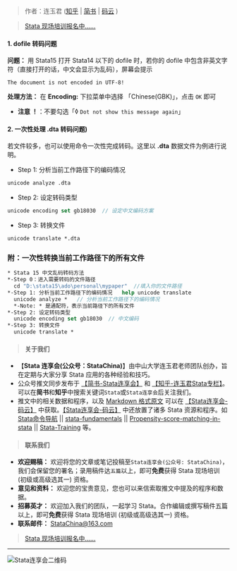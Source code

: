> 作者：连玉君 ([知乎](https://zhuanlan.zhihu.com/arlion) | [简书](http://www.jianshu.com/u/69a30474ef33) | [码云](https://gitee.com/arlionn) )

> [Stata 现场培训报名中……](https://www.jianshu.com/p/af6fb0448297)


#### 1. dofile 转码问题 

**问题：** 用 Stata15 打开 Stata14 以下的 dofile 时，若你的 dofile 中包含非英文字符（直接打开的话，中文会显示为乱码），屏幕会提示 

```
The document is not encoded in UTF-8! 
```

**处理方法：** 在 **Encoding:** 下拉菜单中选择 「Chinese(GBK)」，点击 `OK` 即可    
- **注意 ！**：不要勾选「&loz; `Dot not show this message again`」



#### 2. 一次性处理 .dta 转码问题)

若文件较多，也可以使用命令一次性完成转码。这里以 **.dta** 数据文件为例进行说明。
                      
*  Step 1: 分析当前工作路径下的编码情况                         
```stata
unicode analyze .dta   
```
* Step 2: 设定转码类型                                          
```stata
unicode encoding set gb18030  // 设定中文编码方案
```
* Step 3: 转换文件     
```stata
unicode translate *.dta   
```

### 附：一次性转换当前工作路径下的所有文件
```stata
* Stata 15 中文乱码转码方法
*-Step 0：进入需要转码的文件路径
  cd "D:\stata15\ado\personal\mypaper"  //填入你的文件路径
*-Step 1: 分析当前工作路径下的编码情况   help unicode translate 
  unicode analyze *   // 分析当前工作路径下的编码情况    
  *-Note: * 是通配符，表示当前路径下的所有文件               
*-Step 2: 设定转码类型                    
  unicode encoding set gb18030  // 中文编码
*-Step 3: 转换文件                         
  unicode translate *                  
```

>#### 关于我们
- 【**Stata 连享会(公众号：StataChina)**】由中山大学连玉君老师团队创办，旨在定期与大家分享 Stata 应用的各种经验和技巧。
- 公众号推文同步发布于 [【简书-Stata连享会】](http://www.jianshu.com/u/69a30474ef33) 和 [【知乎-连玉君Stata专栏】](https://www.zhihu.com/people/arlionn)。可以在**简书**和**知乎**中搜索关键词`Stata`或`Stata连享会`后关注我们。
- 推文中的相关数据和程序，以及 [Markdown 格式原文](https://gitee.com/arlionn/jianshu) 可以在 [【Stata连享会-码云】](https://gitee.com/arlionn) 中获取。[【Stata连享会-码云】](https://gitee.com/arlionn) 中还放置了诸多 Stata 资源和程序。如 [Stata命令导航](https://gitee.com/arlionn/stata/wikis/Home) ||  [stata-fundamentals](https://gitee.com/arlionn/stata-fundamentals) ||  [Propensity-score-matching-in-stata](https://gitee.com/arlionn/propensity-score-matching-in-stata) || [Stata-Training](https://gitee.com/arlionn/StataTraining) 等。


>#### 联系我们
- **欢迎赐稿：** 欢迎将您的文章或笔记投稿至`Stata连享会(公众号: StataChina)`，我们会保留您的署名；录用稿件达`五篇`以上，即可**免费**获得 Stata 现场培训 (初级或高级选其一) 资格。
- **意见和资料：** 欢迎您的宝贵意见，您也可以来信索取推文中提及的程序和数据。
- **招募英才：** 欢迎加入我们的团队，一起学习 Stata。合作编辑或撰写稿件五篇以上，即可**免费**获得 Stata 现场培训 (初级或高级选其一) 资格。
- **联系邮件：** StataChina@163.com

> [Stata 现场培训报名中……](https://www.jianshu.com/p/af6fb0448297)


---
![Stata连享会二维码](http://upload-images.jianshu.io/upload_images/7692714-460104de9c274bb0.jpg?imageMogr2/auto-orient/strip%7CimageView2/2/w/1240 "扫码关注 Stata 连享会")


                                         
       
